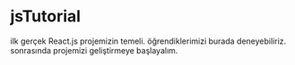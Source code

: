 # jsTutorial
ilk gerçek React.js projemizin temeli.
öğrendiklerimizi burada deneyebiliriz.
sonrasında projemizi geliştirmeye başlayalım.
